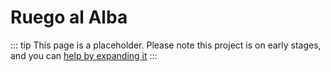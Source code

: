 # Ruego al Alba

::: tip
This page is a placeholder.
Please note this project is on early stages, and you can [help by expanding it](/CONTRIBUTING)
:::
